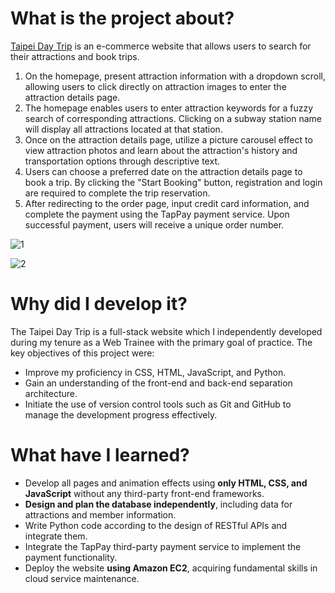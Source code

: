# What is the project about?

[Taipei Day Trip](http://3.130.219.42:3000/) is an e-commerce website that allows users to search for their attractions and book trips. 

1. On the homepage, present attraction information with a dropdown scroll, allowing users to click directly on attraction images to enter the attraction details page.
2. The homepage enables users to enter attraction keywords for a fuzzy search of corresponding attractions. Clicking on a subway station name will display all attractions located at that station.
3. Once on the attraction details page, utilize a picture carousel effect to view attraction photos and learn about the attraction's history and transportation options through descriptive text.
4. Users can choose a preferred date on the attraction details page to book a trip. By clicking the "Start Booking" button, registration and login are required to complete the trip reservation.
5. After redirecting to the order page, input credit card information, and complete the payment using the TapPay payment service. Upon successful payment, users will receive a unique order number.

![1](https://github.com/siouyu/Taipei-Day-Trip/assets/46859822/0a5bbbcd-c3d4-4b35-b80f-b0cd58df4d40)

![2](https://github.com/siouyu/Taipei-Day-Trip/assets/46859822/3535d0e7-13ee-4fc0-b901-688f39c36912)




# Why did I develop it?

The Taipei Day Trip is a full-stack website which I independently developed during my tenure as a Web Trainee with the primary goal of practice. The key objectives of this project were:

- Improve my proficiency in CSS, HTML, JavaScript, and Python.
- Gain an understanding of the front-end and back-end separation architecture.
- Initiate the use of version control tools such as Git and GitHub to manage the development progress effectively.




# What have I learned?

- Develop all pages and animation effects using **only HTML, CSS, and JavaScript** without any third-party front-end frameworks.
- **Design and plan the database independently**, including data for attractions and member information.
- Write Python code according to the design of RESTful APIs and integrate them.
- Integrate the TapPay third-party payment service to implement the payment functionality.
- Deploy the website **using Amazon EC2**, acquiring fundamental skills in cloud service maintenance.
